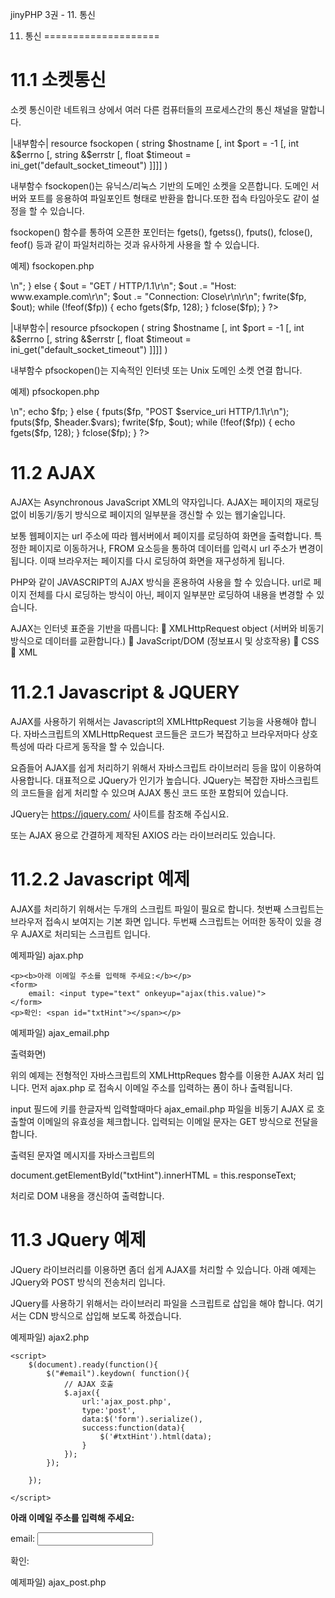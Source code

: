 jinyPHP 3권 - 11. 통신

11. 통신
====================

11.1 소켓통신
====================

소켓 통신이란 네트워크 상에서 여러 다른 컴퓨터들의 프로세스간의 통신 채널을 말합니다.

|내부함수|
resource fsockopen ( string $hostname [, int $port = -1 [, int &$errno [, string &$errstr [, float $timeout = ini_get("default_socket_timeout") ]]]] )

내부함수 fsockopen()는 유닉스/리눅스 기반의 도메인 소켓을 오픈합니다. 도메인 서버와 포트를 응용하여 파일포인트 형태로 반환을 합니다.또한 접속 타임아웃도 같이 설정을 할 수 있습니다.

fsockopen() 함수릍 통하여 오픈한 포인터는 fgets(), fgetss(), fputs(), fclose(), feof() 등과 같이 파일처리하는 것과 유사하게 사용을 할 수 있습니다.

예제) fsockopen.php
<?php
    $fp = fsockopen("www.example.com", 80, $errno, $errstr, 30);
    if (!$fp) {
        echo "$errstr ($errno)<br />\n";
    } else {
        $out = "GET / HTTP/1.1\r\n";
        $out .= "Host: www.example.com\r\n";
        $out .= "Connection: Close\r\n\r\n";
        fwrite($fp, $out);

        while (!feof($fp)) {
            echo fgets($fp, 128);
        }
        fclose($fp);
    }
?>


|내부함수|
resource pfsockopen ( string $hostname [, int $port = -1 [, int &$errno [, string &$errstr [, float $timeout = ini_get("default_socket_timeout") ]]]] )

내부함수 pfsockopen()는 지속적인 인터넷 또는 Unix 도메인 소켓 연결 합니다.

예제) pfsockopen.php
<?php

    $host = gethostbyaddr($_SERVER['REMOTE_ADDR']);

    $host = 'www.example.com';
    $service_uri = '/cgi/proACT';
    $vars ='code=23&act=TESTing';

    //# HTTP 요청해더 구성
    $header = "Host: $host\r\n";
    $header .= "User-Agent: PHP Script\r\n";
    $header .= "Content-Type: application/x-www-form-urlencoded\r\n";
    $header .= "Content-Length: ".strlen($vars)."\r\n";
    $header .= "Connection: close\r\n\r\n";

    $fp = pfsockopen("ssl://".$host, 443, $errno, $errstr);
    if (!$fp) {
        echo "$errstr ($errno)<br/>\n";
        echo $fp;
    } else {
        fputs($fp, "POST $service_uri  HTTP/1.1\r\n");
        fputs($fp, $header.$vars);
        fwrite($fp, $out);

        while (!feof($fp)) {
            echo fgets($fp, 128);
        }
        fclose($fp);
    } 

?>


11.2 AJAX
====================

AJAX는 Asynchronous JavaScript XML의 약자입니다. AJAX는 페이지의 재로딩 없이 비동기/동기 방식으로 페이지의 일부분을 갱신할 수 있는 웹기술입니다.

보통 웹페이지는 url 주소에 따라 웹서버에서 페이지를 로딩하여 화면을 출력합니다. 특정한 페이지로 이동하거나, FROM 요소등을 통하여 데이터를 입력시 url 주소가 변경이 됩니다. 이때 브라우저는 페이지를 다시 로딩하여 화면을 재구성하게 됩니다.

PHP와 같이 JAVASCRIPT의 AJAX 방식을 혼용하여 사용을 할 수 있습니다. url로 페이지 전체를 다시 로딩하는 방식이 아닌, 페이지 일부분만 로딩하여 내용을 변경할 수 있습니다.

AJAX는 인터넷 표준을 기반을 따릅니다:
	XMLHttpRequest object (서버와 비동기 방식으로 데이터를 교환합니다.)
	JavaScript/DOM (정보표시 및 상호작용)
	CSS 
	XML

11.2.1 Javascript & JQUERY
====================

AJAX를 사용하기 위해서는 Javascript의 XMLHttpRequest 기능을 사용해야 합니다. 자바스크립트의 XMLHttpRequest 코드들은 코드가 복잡하고 브라우저마다 상호 특성에 따라 다르게 동작을 할 수 있습니다.

요즘들어 AJAX를 쉽게 처리하기 위해서 자바스크립트 라이브러리 등을 많이 이용하여 사용합니다. 대표적으로 JQuery가 인기가 높습니다. JQuery는 복잡한 자바스크립트의 코드들을 쉽게 처리할 수 있으며 AJAX 통신 코드 또한 포함되어 있습니다.

JQuery는 https://jquery.com/ 사이트를 참조해 주십시요.

또는 AJAX 용으로 간결하게 제작된 AXIOS 라는 라이브러리도 있습니다.


11.2.2 Javascript 예제
====================

AJAX를 처리하기 위해서는 두개의 스크립트 파일이 필요로 합니다. 첫번째 스크립트는 브라우저 접속시 보여지는 기본 화면 입니다. 두번째 스크립트는 어떠한 동작이 있을 경우 AJAX로 처리되는 스크립트 입니다.

예제파일) ajax.php
<html>
<head>
    <script>
    function ajax(str) {
        if (str.length == 0) { 
            document.getElementById("txtHint").innerHTML = "";
            return;
        } else {
            var xmlhttp = new XMLHttpRequest();
            xmlhttp.onreadystatechange = function() {
                if (this.readyState == 4 && this.status == 200) {
                    document.getElementById("txtHint").innerHTML = this.responseText;
                }
            };
            xmlhttp.open("GET", "ajax_email.php?q=" + str, true);
            xmlhttp.send();
        }
    }
    </script>
</head>

<body>

    <p><b>아래 이메일 주소를 입력해 주세요:</b></p>
    <form> 
        email: <input type="text" onkeyup="ajax(this.value)">
    </form>
    <p>확인: <span id="txtHint"></span></p>
</body>
</html>

예제파일) ajax_email.php
<?php
	$email = $_GET['q'];

	if (!filter_var($email, FILTER_VALIDATE_EMAIL) === false) {
    		echo "$email 정상적인 이메일 주소 입니다.";
	} else {
    		echo "$email 는 잘못된 이메일 주소 입니다.";
	}

?>

출력화면)
 

위의 예제는 전형적인 자바스크립트의 XMLHttpReques 함수를 이용한 AJAX 처리 입니다. 먼저 ajax.php 로 접속시 이메일 주소를 입력하는 폼이 하나 출력됩니다.

input 필드에 키를 한글자씩 입력할때마다 ajax_email.php 파일을 비동기 AJAX 로 호출할여 이메일의 유효성을 체크합니다. 입력되는 이메일 문자는 GET 방식으로 전달을 합니다.

출력된 문자열 메시지를  자바스크립트의

document.getElementById("txtHint").innerHTML = this.responseText;

처리로 DOM 내용을 갱신하여 출력합니다.


11.3 JQuery 예제
====================

JQuery 라이브러리를 이용하면 좀더 쉽게 AJAX를 처리할 수 있습니다. 아래 예제는 JQuery와 POST 방식의 전송처리 입니다.

JQuery를 사용하기 위해서는 라이브러리 파일을 스크립트로 삽입을 해야 합니다. 여기서는 CDN 방식으로 삽입해 보도록 하겠습니다.

예제파일) ajax2.php
<html>
<head>
    <!-- JQuery CDN -->
    <script src="https://ajax.googleapis.com/ajax/libs/jquery/3.2.1/jquery.min.js"></script>
    
    <script>
        $(document).ready(function(){
            $("#email").keydown( function(){
                // AJAX 호출 
                $.ajax({
                    url:'ajax_post.php',
                    type:'post',
                    data:$('form').serialize(),
                    success:function(data){
                        $('#txtHint').html(data);
                    }
                }); 
            });

        }); 

    </script>
</head>

<body>
    <p><b>아래 이메일 주소를 입력해 주세요:</b></p>
    <form name='login' method='post' enctype='multipart/form-data'> 
        email: <input type="text" name="email" id="email">
    </form>
    <p>확인: <span id="txtHint"></span></p>
</body>
</html>

예제파일) ajax_post.php
<?php
	$email = $_POST['email'];
	
	if (!filter_var($email, FILTER_VALIDATE_EMAIL) === false) {
    		echo "$email 정상적인 이메일 주소 입니다.";
	} else {
    		echo "$email 는 잘못된 이메일 주소 입니다.";
	}

?>




